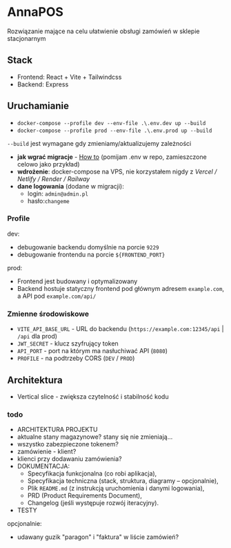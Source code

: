 # AnnaPOS
Rozwiązanie mające na celu ułatwienie obsługi zamówień w sklepie stacjonarnym

## Stack
- Frontend: React + Vite + Tailwindcss
- Backend: Express

## Uruchamianie
- `docker-compose --profile dev --env-file .\.env.dev up --build`
- `docker-compose --profile prod --env-file .\.env.prod up --build`

`--build` jest wymagane gdy zmieniamy/aktualizujemy zależności

- **jak wgrać migracje** - [How to](backend/docs/database.md)
(pomijam .env w repo, zamieszczone celowo jako przykład)
- **wdrożenie**: docker-compose na VPS, nie korzystałem nigdy z *Vercel / Netlify / Render / Railway*
- **dane logowania** (dodane w migracji): 
  - login: `admin@admin.pl` 
  - hasło:`changeme`

### Profile

dev:
- debugowanie backendu domyślnie na porcie `9229`
- debugowanie frontendu na porcie `${FRONTEND_PORT}`

prod:
- Frontend jest budowany i optymalizowany
- Backend hostuje statyczny frontend pod głównym adresem `example.com`, a API pod `example.com/api/`

### Zmienne środowiskowe
- `VITE_API_BASE_URL` - URL do backendu (`https://example.com:12345/api` | `/api` dla prod)
- `JWT_SECRET` - klucz szyfrujący token
- `API_PORT` - port na którym ma nasłuchiwać API (`8080`)
- `PROFILE` - na podtrzeby CORS (`DEV` / `PROD`)

## Architektura

- Vertical slice - zwiększa czytelność i stabilność kodu

### todo
- ARCHITEKTURA PROJEKTU
- aktualne stany magazynowe? stany się nie zmieniają...
- wszystko zabezpieczone tokenem?
- zamówienie - klient?
- klienci przy dodawaniu zamówienia?
- DOKUMENTACJA:
  - Specyfikacja funkcjonalna (co robi aplikacja),
  - Specyfikacja techniczna (stack, struktura, diagramy – opcjonalnie),
  - Plik `README.md` (z instrukcją uruchomienia i danymi logowania),
  - PRD (Product Requirements Document),
  - Changelog (jeśli występuje rozwój iteracyjny).
- TESTY

opcjonalnie:
- udawany guzik "paragon" i "faktura" w liście zamówień?